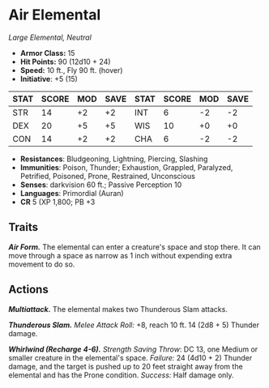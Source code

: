 # Air Elemental

*Large Elemental, Neutral*

- **Armor Class:** 15
- **Hit Points:** 90 (12d10 + 24)
- **Speed:** 10 ft., Fly 90 ft. (hover)
- **Initiative**: +5 (15)

|STAT|SCORE|MOD|SAVE|STAT|SCORE|MOD|SAVE|
| --- | --- | --- | ---- |---| --- | --- | ---- |
| STR | 14 | +2 | +2 | INT | 6 | -2 | -2 |
| DEX | 20 | +5 | +5 | WIS | 10 | +0 | +0 |
| CON | 14 | +2 | +2 | CHA | 6 | -2 | -2 |

- **Resistances**: Bludgeoning, Lightning, Piercing, Slashing
- **Immunities**: Poison, Thunder; Exhaustion, Grappled, Paralyzed, Petrified, Poisoned, Prone, Restrained, Unconscious
- **Senses**: darkvision 60 ft.; Passive Perception 10
- **Languages**: Primordial (Auran)
- **CR** 5 (XP 1,800; PB +3

## Traits

***Air Form.*** The elemental can enter a creature's space and stop there. It can move through a space as narrow as 1 inch without expending extra movement to do so.


## Actions

***Multiattack.*** The elemental makes two Thunderous Slam attacks.

***Thunderous Slam.*** *Melee Attack Roll:* +8, reach 10 ft. 14 (2d8 + 5) Thunder damage.

***Whirlwind (Recharge 4-6).*** *Strength Saving Throw*: DC 13, one Medium or smaller creature in the elemental's space. *Failure:*  24 (4d10 + 2) Thunder damage, and the target is pushed up to 20 feet straight away from the elemental and has the Prone condition. *Success:*  Half damage only.

